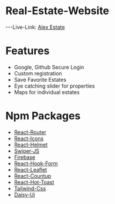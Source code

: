 # Real-Estate-Website
---Live-Link:  [Alex Estate](https://real-estate-e912d.firebaseapp.com/)

# Features
 - Google, Github Secure Login
 - Custom registration
 - Save Favorite Estates
 - Eye catching slider for properties
 - Maps for individual estates

# Npm Packages

- [React-Router](https://reactrouter.com/en/main)
- [React-Icons](https://react-icons.github.io/react-icons/)
- [React-Helmet](https://www.npmjs.com/package/react-helmet)
- [Swiper-JS](https://swiperjs.com/)
- [Firebase](https://firebase.google.com/)
- [React-Hook-Form](https://react-hook-form.com/)
- [React-Leaflet](https://react-leaflet.js.org/)
- [React-Countup](https://www.npmjs.com/package/react-countup)
- [React-Hot-Toast](https://react-hot-toast.com/)
- [Tailwind-Css](https://tailwindcss.com/)
- [Daisy-Ui](https://daisyui.com/)

